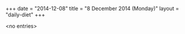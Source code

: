 +++
date = "2014-12-08"
title = "8 December 2014 (Monday)"
layout = "daily-diet"
+++

<p>&lt;no entries&gt;</p>